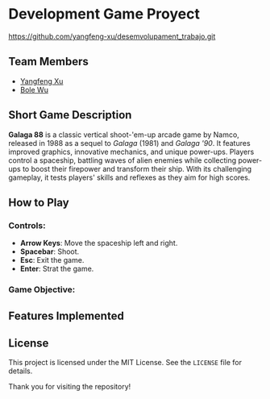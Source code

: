 # Development Game Proyect

https://github.com/yangfeng-xu/desemvolupament_trabajo.git

## Team Members

- [Yangfeng Xu](https://github.com/yangfeng-xu)
- [Bole Wu](https://github.com/Bole05)

## Short Game Description

**Galaga 88** is a classic vertical shoot-'em-up arcade game by Namco, released in 1988 as a sequel to *Galaga* (1981) and *Galaga '90*. It features improved graphics, innovative mechanics, and unique power-ups. Players control a spaceship, battling waves of alien enemies while collecting power-ups to boost their firepower and transform their ship. With its challenging gameplay, it tests players' skills and reflexes as they aim for high scores.

## How to Play

### Controls:

- **Arrow Keys**: Move the spaceship left and right.
- **Spacebar**: Shoot.
- **Esc**: Exit the game.
- **Enter**: Strat the game.

### Game Objective:


## Features Implemented



## License

This project is licensed under the MIT License. See the `LICENSE` file for details.

Thank you for visiting the repository!
